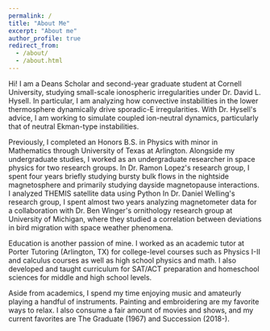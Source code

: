 ```yaml
---
permalink: /
title: "About Me"
excerpt: "About me"
author_profile: true
redirect_from: 
  - /about/
  - /about.html
---
```


Hi! I am a Deans Scholar and second-year graduate student at Cornell University, studying small-scale ionospheric irregularities under Dr. David L. Hysell. In particular, I am analyzing how convective instabilities in the lower thermosphere dynamically drive sporadic-E irregularities. With Dr. Hysell's advice, I am working to simulate coupled ion-neutral dynamics, particularly that of neutral Ekman-type instabilities.

Previously, I completed an Honors B.S. in Physics with minor in Mathematics through University of Texas at Arlington. Alongside my undergraduate studies, I worked as an undergraduate researcher in space physics for two research groups. In Dr. Ramon Lopez's research group, I spent four years briefly studying bursty bulk flows in the nightside magnetosphere and primarily studying dayside magnetopause interactions. I analyzed THEMIS satellite data using Python In Dr. Daniel Welling's research group, I spent almost two years analyzing magnetometer data for a collaboration with Dr. Ben Winger's ornithology research group at University of Michigan, where they studied a correlation between deviations in bird migration with space weather phenomena.

Education is another passion of mine. I worked as an academic tutor at Porter Tutoring (Arlington, TX) for college-level courses such as Physics I-II and calculus courses as well as high school physics and math. I also developed and taught curriculum for SAT/ACT preparation and homeschool sciences for middle and high school levels. 

Aside from academics, I spend my time enjoying music and amateurly playing a handful of instruments. Painting and embroidering are my favorite ways to relax. I also consume a fair amount of movies and shows, and my current favorites are The Graduate (1967) and Succession (2018-).
